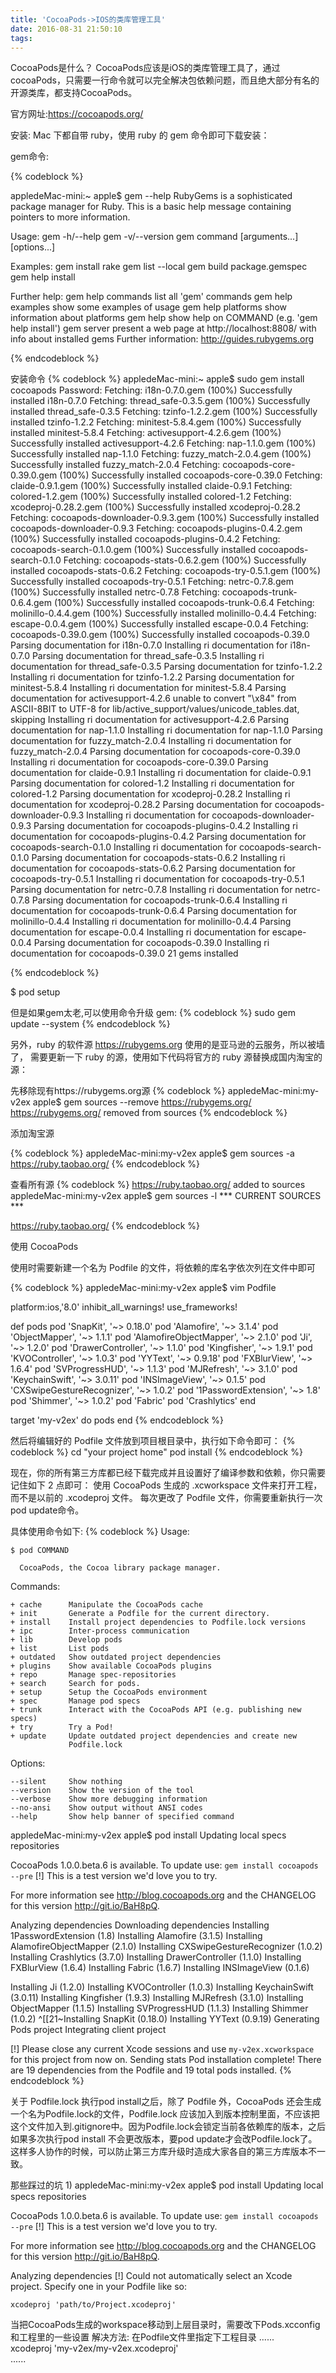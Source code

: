 ```yaml
---
title: 'CocoaPods->IOS的类库管理工具'
date: 2016-08-31 21:50:10
tags:
---
```

CocoaPods是什么？
CocoaPods应该是iOS的类库管理工具了，通过cocoaPods，只需要一行命令就可以完全解决包依赖问题，而且绝大部分有名的开源类库，都支持CocoaPods。

官方网址:https://cocoapods.org/

安装:
Mac 下都自带 ruby，使用 ruby 的 gem 命令即可下载安装：

gem命令:

{% codeblock %}

appledeMac-mini:~ apple$ gem --help
RubyGems is a sophisticated package manager for Ruby.  This is a
basic help message containing pointers to more information.

  Usage:
    gem -h/--help
    gem -v/--version
    gem command [arguments...] [options...]

  Examples:
    gem install rake
    gem list --local
    gem build package.gemspec
    gem help install

  Further help:
    gem help commands            list all 'gem' commands
    gem help examples            show some examples of usage
    gem help platforms           show information about platforms
    gem help <COMMAND>           show help on COMMAND
                                   (e.g. 'gem help install')
    gem server                   present a web page at
                                 http://localhost:8808/
                                 with info about installed gems
  Further information:
    http://guides.rubygems.org

{% endcodeblock %}   

安装命令
{% codeblock %}
appledeMac-mini:~ apple$ sudo gem install cocoapods
Password:
Fetching: i18n-0.7.0.gem (100%)
Successfully installed i18n-0.7.0
Fetching: thread_safe-0.3.5.gem (100%)
Successfully installed thread_safe-0.3.5
Fetching: tzinfo-1.2.2.gem (100%)
Successfully installed tzinfo-1.2.2
Fetching: minitest-5.8.4.gem (100%)
Successfully installed minitest-5.8.4
Fetching: activesupport-4.2.6.gem (100%)
Successfully installed activesupport-4.2.6
Fetching: nap-1.1.0.gem (100%)
Successfully installed nap-1.1.0
Fetching: fuzzy_match-2.0.4.gem (100%)
Successfully installed fuzzy_match-2.0.4
Fetching: cocoapods-core-0.39.0.gem (100%)
Successfully installed cocoapods-core-0.39.0
Fetching: claide-0.9.1.gem (100%)
Successfully installed claide-0.9.1
Fetching: colored-1.2.gem (100%)
Successfully installed colored-1.2
Fetching: xcodeproj-0.28.2.gem (100%)
Successfully installed xcodeproj-0.28.2
Fetching: cocoapods-downloader-0.9.3.gem (100%)
Successfully installed cocoapods-downloader-0.9.3
Fetching: cocoapods-plugins-0.4.2.gem (100%)
Successfully installed cocoapods-plugins-0.4.2
Fetching: cocoapods-search-0.1.0.gem (100%)
Successfully installed cocoapods-search-0.1.0
Fetching: cocoapods-stats-0.6.2.gem (100%)
Successfully installed cocoapods-stats-0.6.2
Fetching: cocoapods-try-0.5.1.gem (100%)
Successfully installed cocoapods-try-0.5.1
Fetching: netrc-0.7.8.gem (100%)
Successfully installed netrc-0.7.8
Fetching: cocoapods-trunk-0.6.4.gem (100%)
Successfully installed cocoapods-trunk-0.6.4
Fetching: molinillo-0.4.4.gem (100%)
Successfully installed molinillo-0.4.4
Fetching: escape-0.0.4.gem (100%)
Successfully installed escape-0.0.4
Fetching: cocoapods-0.39.0.gem (100%)
Successfully installed cocoapods-0.39.0
Parsing documentation for i18n-0.7.0
Installing ri documentation for i18n-0.7.0
Parsing documentation for thread_safe-0.3.5
Installing ri documentation for thread_safe-0.3.5
Parsing documentation for tzinfo-1.2.2
Installing ri documentation for tzinfo-1.2.2
Parsing documentation for minitest-5.8.4
Installing ri documentation for minitest-5.8.4
Parsing documentation for activesupport-4.2.6
unable to convert "\x84" from ASCII-8BIT to UTF-8 for lib/active_support/values/unicode_tables.dat, skipping
Installing ri documentation for activesupport-4.2.6
Parsing documentation for nap-1.1.0
Installing ri documentation for nap-1.1.0
Parsing documentation for fuzzy_match-2.0.4
Installing ri documentation for fuzzy_match-2.0.4
Parsing documentation for cocoapods-core-0.39.0
Installing ri documentation for cocoapods-core-0.39.0
Parsing documentation for claide-0.9.1
Installing ri documentation for claide-0.9.1
Parsing documentation for colored-1.2
Installing ri documentation for colored-1.2
Parsing documentation for xcodeproj-0.28.2
Installing ri documentation for xcodeproj-0.28.2
Parsing documentation for cocoapods-downloader-0.9.3
Installing ri documentation for cocoapods-downloader-0.9.3
Parsing documentation for cocoapods-plugins-0.4.2
Installing ri documentation for cocoapods-plugins-0.4.2
Parsing documentation for cocoapods-search-0.1.0
Installing ri documentation for cocoapods-search-0.1.0
Parsing documentation for cocoapods-stats-0.6.2
Installing ri documentation for cocoapods-stats-0.6.2
Parsing documentation for cocoapods-try-0.5.1
Installing ri documentation for cocoapods-try-0.5.1
Parsing documentation for netrc-0.7.8
Installing ri documentation for netrc-0.7.8
Parsing documentation for cocoapods-trunk-0.6.4
Installing ri documentation for cocoapods-trunk-0.6.4
Parsing documentation for molinillo-0.4.4
Installing ri documentation for molinillo-0.4.4
Parsing documentation for escape-0.0.4
Installing ri documentation for escape-0.0.4
Parsing documentation for cocoapods-0.39.0
Installing ri documentation for cocoapods-0.39.0
21 gems installed

{% endcodeblock %}

$ pod setup

但是如果gem太老,可以使用命令升级 gem:
{% codeblock %}
sudo gem update --system
{% endcodeblock %}

另外，ruby 的软件源 https://rubygems.org 使用的是亚马逊的云服务，所以被墙了，
需要更新一下 ruby 的源，使用如下代码将官方的 ruby 源替换成国内淘宝的源：

先移除现有https://rubygems.org源
{% codeblock %}
appledeMac-mini:my-v2ex apple$ gem sources --remove https://rubygems.org/
https://rubygems.org/ removed from sources
{% endcodeblock %}

添加淘宝源

{% codeblock %}
appledeMac-mini:my-v2ex apple$ gem sources -a https://ruby.taobao.org/
{% endcodeblock %}

查看所有源
{% codeblock %}
https://ruby.taobao.org/ added to sources
appledeMac-mini:my-v2ex apple$ gem sources -l
*** CURRENT SOURCES ***

https://ruby.taobao.org/
{% endcodeblock %}

使用 CocoaPods

使用时需要新建一个名为 Podfile 的文件，将依赖的库名字依次列在文件中即可

{% codeblock %}
appledeMac-mini:my-v2ex apple$ vim Podfile 

platform:ios,'8.0'
inhibit_all_warnings!
use_frameworks!

def pods
    pod 'SnapKit', '~> 0.18.0'
    pod 'Alamofire', '~> 3.1.4'
    pod 'ObjectMapper', '~> 1.1.1'
    pod 'AlamofireObjectMapper', '~> 2.1.0'
    pod 'Ji', '~> 1.2.0'
    pod 'DrawerController', '~> 1.1.0'
    pod 'Kingfisher', '~> 1.9.1'
    pod 'KVOController', '~> 1.0.3'
    pod 'YYText', '~> 0.9.18'
    pod 'FXBlurView', '~> 1.6.4'
    pod 'SVProgressHUD', '~> 1.1.3'
    pod 'MJRefresh', '~> 3.1.0'
    pod 'KeychainSwift', '~> 3.0.11'
    pod 'INSImageView', '~> 0.1.5'
    pod 'CXSwipeGestureRecognizer', '~> 1.0.2'
    pod '1PasswordExtension', '~> 1.8'
    pod 'Shimmer', '~> 1.0.2'
    pod 'Fabric'
    pod 'Crashlytics'
end

target 'my-v2ex' do
    pods
end
{% endcodeblock %}

然后将编辑好的 Podfile 文件放到项目根目录中，执行如下命令即可：
{% codeblock %}
cd "your project home"
pod install
{% endcodeblock %}

现在，你的所有第三方库都已经下载完成并且设置好了编译参数和依赖，你只需要记住如下 2 点即可：
使用 CocoaPods 生成的 .xcworkspace 文件来打开工程，而不是以前的 .xcodeproj 文件。
每次更改了 Podfile 文件，你需要重新执行一次pod update命令。

具体使用命令如下:
{% codeblock %}
Usage:

    $ pod COMMAND

      CocoaPods, the Cocoa library package manager.

Commands:

    + cache      Manipulate the CocoaPods cache
    + init       Generate a Podfile for the current directory.
    + install    Install project dependencies to Podfile.lock versions
    + ipc        Inter-process communication
    + lib        Develop pods
    + list       List pods
    + outdated   Show outdated project dependencies
    + plugins    Show available CocoaPods plugins
    + repo       Manage spec-repositories
    + search     Search for pods.
    + setup      Setup the CocoaPods environment
    + spec       Manage pod specs
    + trunk      Interact with the CocoaPods API (e.g. publishing new specs)
    + try        Try a Pod!
    + update     Update outdated project dependencies and create new
                 Podfile.lock

Options:

    --silent     Show nothing
    --version    Show the version of the tool
    --verbose    Show more debugging information
    --no-ansi    Show output without ANSI codes
    --help       Show help banner of specified command


appledeMac-mini:my-v2ex apple$ pod install
Updating local specs repositories

CocoaPods 1.0.0.beta.6 is available.
To update use: `gem install cocoapods --pre`
[!] This is a test version we'd love you to try.

For more information see http://blog.cocoapods.org
and the CHANGELOG for this version http://git.io/BaH8pQ.

Analyzing dependencies
Downloading dependencies
Installing 1PasswordExtension (1.8)
Installing Alamofire (3.1.5)
Installing AlamofireObjectMapper (2.1.0)
Installing CXSwipeGestureRecognizer (1.0.2)
Installing Crashlytics (3.7.0)
Installing DrawerController (1.1.0)
Installing FXBlurView (1.6.4)
Installing Fabric (1.6.7)
Installing INSImageView (0.1.6)

Installing Ji (1.2.0)
Installing KVOController (1.0.3)
Installing KeychainSwift (3.0.11)
Installing Kingfisher (1.9.3)
Installing MJRefresh (3.1.0)
Installing ObjectMapper (1.1.5)
Installing SVProgressHUD (1.1.3)
Installing Shimmer (1.0.2)
^[[21~Installing SnapKit (0.18.0)
Installing YYText (0.9.19)
Generating Pods project
Integrating client project

[!] Please close any current Xcode sessions and use `my-v2ex.xcworkspace` for this project from now on.
Sending stats
Pod installation complete! There are 19 dependencies from the Podfile and 19
total pods installed.
{% endcodeblock %}

关于 Podfile.lock
执行pod install之后，除了 Podfile 外，CocoaPods 还会生成一个名为Podfile.lock的文件，Podfile.lock 应该加入到版本控制里面，不应该把这个文件加入到.gitignore中。因为Podfile.lock会锁定当前各依赖库的版本，之后如果多次执行pod install 不会更改版本，要pod update才会改Podfile.lock了。这样多人协作的时候，可以防止第三方库升级时造成大家各自的第三方库版本不一致。

那些踩过的坑
1)
appledeMac-mini:my-v2ex apple$ pod install
Updating local specs repositories

CocoaPods 1.0.0.beta.6 is available.
To update use: `gem install cocoapods --pre`
[!] This is a test version we'd love you to try.

For more information see http://blog.cocoapods.org
and the CHANGELOG for this version http://git.io/BaH8pQ.

Analyzing dependencies
[!] Could not automatically select an Xcode project. Specify one in your Podfile like so:

    xcodeproj 'path/to/Project.xcodeproj'
当把CocoaPods生成的workspace移动到上层目录时，需要改下Pods.xcconfig和工程里的一些设置
解决方法:
在Podfile文件里指定下工程目录
......  
xcodeproj 'my-v2ex/my-v2ex.xcodeproj'   
......  


